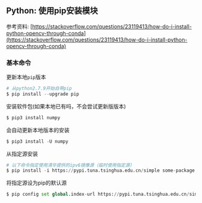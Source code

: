## Python: 使用pip安装模块

参考资料: [https://stackoverflow.com/questions/23119413/how-do-i-install-python-opencv-through-conda](https://stackoverflow.com/questions/23119413/how-do-i-install-python-opencv-through-conda)

### 基本命令

更新本地`pip`版本

```python
# 从python2.7.9开始自带pip
$ pip install --upgrade pip
```

安装软件包(如果本地已有吗，不会尝试更新版版本)

```python
$ pip3 install numpy
```

会自动更新本地版本的安装

```python
$ pip3 install -U numpy
```

从指定源安装

```python
# 以下命令指定使用清华提供的ipv6镜像源（临时使用指定源）
$ pip install -i https://pypi.tuna.tsinghua.edu.cn/simple some-package
```

将指定源设为pip的默认源

```python
$ pip config set global.index-url https://pypi.tuna.tsinghua.edu.cn/simple
```